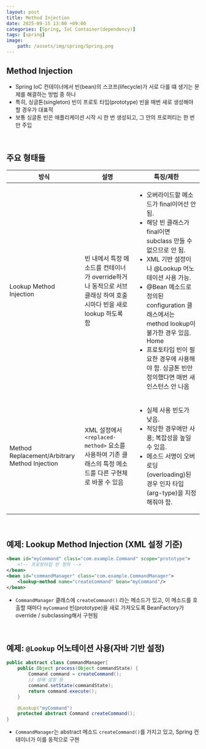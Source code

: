 ```yaml
---
layout: post
title: Method Injection
date: 2025-09-15 13:00 +09:00
categories: [Spring, IoC Container(dependency)]
tags: [spring]
image:
    path: /assets/img/spring/Spring.png
---
```


## Method Injection

- Spring IoC 컨테이너에서 빈(bean)의 스코프(lifecycle)가 서로 다를 떄 생기는 문제를 해결하는 방법 중 하나
- 특히, 싱글톤(singleton) 빈이 프로토 타입(prototype) 빈을 매번 새로 생성해야 할 경우가 대표적
- 보통 싱글톤 빈은 애플리케이션 시작 시 한 번 생성되고, 그 안의 프로퍼티는 한 번만 주입

<br>

## 주요 형태들

| 방식 | 설명 | 특징/제한 |
|-|-|-|
| Lookup Method Injection | 빈 내에서 특정 메소드를 컨테이너가 override하거나 동적으로 서브클래싱 하여 호출 시마다 빈을 새로 lookup 하도록 함 | <ul><li>오버라이드할 메소드가 final이어선 안 됨.</li><li>해당 빈 클래스가 final이면 subclass 만들 수 없으므로 안 됨.</li><li>XML 기반 설정이나 @Lookup 어노테이션 사용 가능.</li><li>@Bean 메소드로 정의된 configuration 클래스에서는 method lookup이 불가한 경우 있음. Home </li><li>프로토타입 빈이 필요한 경우에 사용해야 함. 싱글톤 빈만 정의했다면 매번 새 인스턴스 안 나옴 </li></ul> | 
| Method Replacement/Arbitrary Method Injection | XML 설정에서 `<replaced-method>` 요소를 사용하여 기존 클래스의 특정 메소드를 다른 구현체로 바꿀 수 있음 | <ul><li>실제 사용 빈도가 낮음.</li><li>적당한 경우에만 사용; 복잡성을 높일 수 있음.</li><li>메소드 서명이 오버로딩(overloading)된 경우 인자 타입(arg-type)을 지정해줘야 함.</li></ul> |

<br>

## 예제: Lookup Method Injection (XML 설정 기준)

```xml
<bean id="myCommand" class="com.example.Command" scope="prototype">
    <!-- 프로토타입 빈 정의 -->
</bean>
<bean id="commandManager" class="com.example.CommandManager">
    <lookup-method name="createCommand" bean="myCommand"/>
</bean>
```

- `CommandManager` 클래스에 `createCommand()` 라는 메소드가 있고, 이 메소드를 호출할 때마다 `myCommand` 빈(prototype)을 새로 가져오도록 BeanFactory가 override / subclassing해서 구현됨

<br>

## 예제: `@Lookup` 어노테이션 사용(자바 기반 설정)

```java
public abstract class CommandManager{
    public Object process(Object commandState) {
        Command command = createCommand();
        // 상태 설정 등
        command.setState(commandState);
        return command.execute();
    }

    @Lookup("myCommand")
    protected abstract Command createCommand();
}
```

- `CommandManager`는 abstract 메소드 `createCommand()`를 가지고 있고, Spring 컨테이너가 이를 동적으로 구현